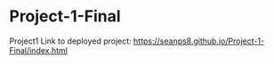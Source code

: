 # Project-1-Final
Project1
Link to deployed project:  https://seanps8.github.io/Project-1-Final/index.html
